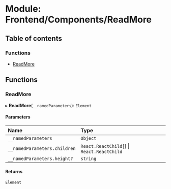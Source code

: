 # Module: Frontend/Components/ReadMore

## Table of contents

### Functions

- [ReadMore](Frontend_Components_ReadMore.md#readmore)

## Functions

### ReadMore

▸ **ReadMore**(`__namedParameters`): `Element`

#### Parameters

| Name                         | Type                                       |
| :--------------------------- | :----------------------------------------- |
| `__namedParameters`          | `Object`                                   |
| `__namedParameters.children` | `React.ReactChild`[] \| `React.ReactChild` |
| `__namedParameters.height?`  | `string`                                   |

#### Returns

`Element`
